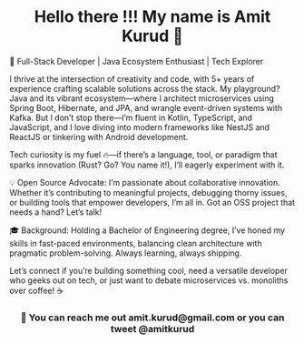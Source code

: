 <h1 align="center"> Hello there !!! My name is Amit Kurud 👋 </h1>

🚀 Full-Stack Developer | Java Ecosystem Enthusiast | Tech Explorer

I thrive at the intersection of creativity and code, with 5+ years of experience crafting scalable solutions across the stack. My playground? Java and its vibrant ecosystem—where I architect microservices using Spring Boot, Hibernate, and JPA, and wrangle event-driven systems with Kafka. But I don’t stop there—I’m fluent in Kotlin, TypeScript, and JavaScript, and I love diving into modern frameworks like NestJS and ReactJS or tinkering with Android development.

Tech curiosity is my fuel 🔥—if there’s a language, tool, or paradigm that sparks innovation (Rust? Go? You name it!), I’ll eagerly experiment with it.

💡 Open Source Advocate: I’m passionate about collaborative innovation. Whether it’s contributing to meaningful projects, debugging thorny issues, or building tools that empower developers, I’m all in. Got an OSS project that needs a hand? Let’s talk!

🎓 Background: Holding a Bachelor of Engineering degree, I’ve honed my skills in fast-paced environments, balancing clean architecture with pragmatic problem-solving. Always learning, always shipping.

Let’s connect if you’re building something cool, need a versatile developer who geeks out on tech, or just want to debate microservices vs. monoliths over coffee! ☕

<h3 align="center">🤘 You can reach me out amit.kurud@gmail.com or you can tweet @amitkurud </h3>
